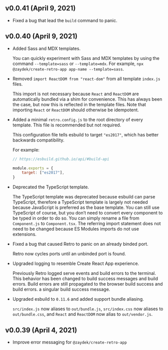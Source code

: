 ## v0.0.41 (April 9, 2021)

- Fixed a bug that lead the `build` command to panic.

## v0.0.40 (April 9, 2021)

- Added Sass and MDX templates.

	You can quickly experiment with Sass and MDX templates by using the command `--template=sass` or `--template=mdx`. For example, `npx @zaydek/create-retro-app app-name --template=sass`.

- Removed `import ReactDOM from "react-dom"` from all template `index.js` files.

	This import is not necessary because `React` and `ReactDOM` are automatically bundled via a shim for convenience. This has always been the case, but now this is reflected in the template files. Note that importing `React` or `ReactDOM` should otherwise be idempotent.

- Added a minimal `retro.config.js` to the root directory of every template. This file is recommended but not required.

	This configuration file tells esbuild to target `"es2017"`, which has better backwards compatibility.

	For example:

	```js
	// https://esbuild.github.io/api/#build-api

	module.exports = {
		target: ["es2017"],
	}
	```

- Deprecated the TypeScript template.

	The TypeScript template was deprecated because esbuild can parse TypeScript, therefore a TypeScript template is largely not needed because JavaScript is preferred as the base template. You can still use TypeScript of course, but you don’t need to convert every component to be typed in order to do so. You can simply rename a file from `Component.js` to `Component.tsx`. The referring import statement does not need to be changed because ES Modules imports do not use extensions.

- Fixed a bug that caused Retro to panic on an already binded port.

	Retro now cycles ports until an unbinded port is found.

- Upgraded logging to resemble Create React App experience.

	Previously Retro logged serve events and build errors to the terminal. This behavior has been changed to build success messages and build errors. Build errors are still propagated to the browser build success and build errors. a singular build success message.

- Upgraded esbuild to `0.11.6` and added support bundle aliasing.

	`src/index.js` now aliases to `out/bundle.js`, `src/index.css` now aliases to `out/bundle.css`, and `React` and `ReactDOM` now alias to `out/vendor.js`.

## v0.0.39 (April 4, 2021)

- Improve error messaging for `@zaydek/create-retro-app`
